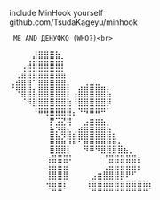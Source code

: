 include MinHook yourself<br>
github.com/TsudaKageyu/minhook

     ME AND ДЕНУФКО (WHO?)<br>
⠀⠀⠀⠀⣼⣿⣿⣿⣷⡀<br>
⠀⠀⢀⣼⣿⣿⣿⣿⣿⡇<br>
⠀⢀⣾⣿⣿⣿⣿⣿⣿⣷<br>
⢠⣾⣿⣿⠉⣿⣿⣿⣿⣿⡄⠀⢀⣠⣤⣤⣀<br>
⠀⠙⣿⣿⣧⣿⣿⣿⣿⣿⡇⢠⣿⣿⣿⣿⣿⣧<br>
⠀⠀⠈⠻⣿⣿⣿⣿⣿⣿⣷⠸⣿⣿⣿⣿⣿⡿<br>
⠀⠀⠀⠀⠘⠿⢿⣿⣿⣿⣿⡄⠙⠻⠿⠿⠛⠁<br>
⠀⠀⠀⠀⠀⠀⠀⡟⣩⣝⢿⠀⠀⣠⣶⣶⣦⡀<br>
⠀⠀⠀⠀⠀⠀⠀⣷⡝⣿⣦⣠⣾⣿⣿⣿⣿⣷⡀<br>
⠀⠀⠀⠀⠀⠀⠀⣿⣿⣮⢻⣿⠟⣿⣿⣿⣿⣿⣷⡀<br>
⠀⠀⠀⠀⠀⠀⠀⣿⣿⣿⡇⠀⠀⠻⠿⠻⣿⣿⣿⣿⣦⡀<br>
⠀⠀⠀⠀⠀⠀ ⢰⣿⣿⣿⠇⠀⠀⠀⠀⠀⠘⣿⣿⣿⣿⣿⡆<br>
⠀⠀⠀⠀⠀ ⠀⢸⣿⣿⣿⠀⠀⠀⠀⠀⠀⣠⣾⣿⣿⣿⣿⠇<br>
⠀⠀⠀⠀⠀⠀ ⢸⣿⣿⡿⠀⠀⠀⢀⣴⣿⣿⣿⣿⣟⣋⣁⣀⣀<br>
⠀⠀⠀⠀⠀⠀ ⠹⣿⣿⠇⠀⠀⠀⠸⣿⣿⣿⣿⣿⣿⣿⣿⣿⣿⠇<br>
